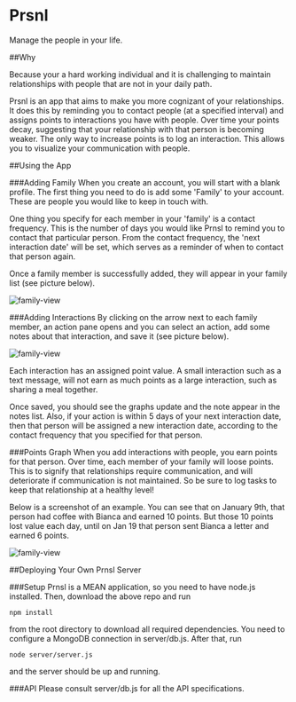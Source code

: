 # Prsnl
Manage the people in your life.

##Why

Because your a hard working individual and it is challenging to maintain relationships with people that are not in your daily path.

Prsnl is an app that aims to make you more cognizant of your relationships.  It does this by reminding you to contact people (at a specified interval) and assigns points to interactions you have with people. Over time your points decay, suggesting that your relationship with that person is becoming weaker.  The only way to increase points is to log an interaction.  This allows you to visualize your communication with people.

##Using the App

###Adding Family
When you create an account, you will start with a blank profile.  The first thing you need to do is add some 'Family' to your account.  These are people you would like to keep in touch with.

One thing you specify for each member in your 'family' is a contact frequency.  This is the number of days you would like Prnsl to remind you to contact that particular person.  From the contact frequency, the  'next interaction date' will be set, which serves as a reminder of when to contact that person again.

Once a family member is successfully added, they will appear in your family list (see picture below).

![family-view](https://github.com/Courageous-Climbers/GaussHyrax/tree/master/readme_imgs/family-view.png)

###Adding Interactions
By clicking on the arrow next to each family member, an action pane opens and you can select an action, add some notes about that interaction, and save it (see picture below).  

![family-view](https://github.com/Courageous-Climbers/GaussHyrax/tree/master/readme_imgs/action-view.png)

Each interaction has an assigned point value.  A small interaction such as a text message, will not earn as much points as a large interaction, such as sharing a meal together.  

Once saved, you should see the graphs update and the note appear in the notes list.  Also, if your action is within 5 days of your next interaction date, then that person will be assigned a new interaction date, according to the contact frequency that you specified for that person.

###Points Graph
When you add interactions with people, you earn points for that person. Over time, each member of your family will loose points.  This is to signify that relationships require communication, and will deteriorate if communication is not maintained.  So be sure to log tasks to keep that relationship at a healthy level!

Below is a screenshot of an example. You can see that on January 9th, that person had coffee with Bianca and earned 10 points.  But those 10 points lost value each day, until on Jan 19 that person sent Bianca a letter and earned 6 points.

![family-view](https://github.com/Courageous-Climbers/GaussHyrax/tree/master/readme_imgs/summary-view.png)

##Deploying Your Own Prnsl Server

###Setup
Prnsl is a MEAN application, so you need to have node.js installed.  Then, download the above repo and run

```npm install``` 

from the root directory to download all required dependencies.  You need to configure a MongoDB connection in server/db.js.  After that, run 

```node server/server.js```

and the server should be up and running.

###API
Please consult server/db.js for all the API specifications.